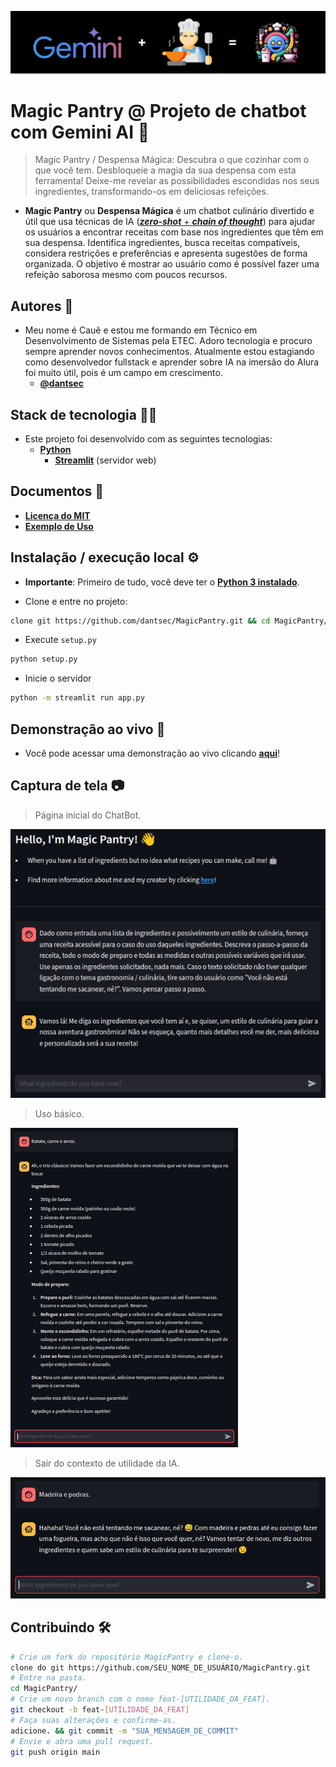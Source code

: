 <div align="center">

  ![header](./readme-header.png)

</div>

# Magic Pantry @ Projeto de chatbot com Gemini AI 🤖

> Magic Pantry / Despensa Mágica: Descubra o que cozinhar com o que você tem. Desbloqueie a magia da sua despensa com esta ferramenta! Deixe-me revelar as possibilidades escondidas nos seus ingredientes, transformando-os em deliciosas refeições.

- **Magic Pantry** ou **Despensa Mágica** é um chatbot culinário divertido e útil que usa técnicas de IA ([**_zero-shot_** + **_chain of thought_**](https://www.promptingguide.ai/techniques/cot.en#zero-shot-cot-prompting)) para ajudar os usuários a encontrar receitas com base nos ingredientes que têm em sua despensa. Identifica ingredientes, busca receitas compatíveis, considera restrições e preferências e apresenta sugestões de forma organizada. O objetivo é mostrar ao usuário como é possível fazer uma refeição saborosa mesmo com poucos recursos.

## Autores 👥

- Meu nome é Cauê e estou me formando em Técnico em Desenvolvimento de Sistemas pela ETEC. Adoro tecnologia e procuro sempre aprender novos conhecimentos. Atualmente estou estagiando como desenvolvedor fullstack e aprender sobre IA na imersão do Alura foi muito útil, pois é um campo em crescimento.
    - [**@dantsec**](https://www.github.com/dantsec)

## Stack de tecnologia 🧑‍💻

- Este projeto foi desenvolvido com as seguintes tecnologias:
    - [**Python**](https://www.python.org/)
      - [**Streamlit**](https://streamlit.io/) (servidor web)

## Documentos 📂

- [**Licença do MIT**](../LICENSE)
- [**Exemplo de Uso**](./usability-example.pdf)

## Instalação / execução local ⚙️

- **Importante**: Primeiro de tudo, você deve ter o [**Python 3 instalado**](https://www.python.org/).

- Clone e entre no projeto:
```bash
clone git https://github.com/dantsec/MagicPantry.git && cd MagicPantry/
```

- Execute `setup.py`
```bash
python setup.py
```

- Inicie o servidor
```bash
python -m streamlit run app.py
```

## Demonstração ao vivo 🔎

- Você pode acessar uma demonstração ao vivo clicando [**aqui**](https://magic-pantry.streamlit.app/)!

## Captura de tela 📷

> Página inicial do ChatBot.

![página inicial](./screenshots/homepage.png)

> Uso básico.

![básico](./screenshots/basics.png)

> Sair do contexto de utilidade da IA.

![offtopic](./screenshots/offtopic.png)

## Contribuindo 🛠️

```bash
# Crie um fork do repositório MagicPantry e clone-o.
clone do git https://github.com/SEU_NOME_DE_USUÁRIO/MagicPantry.git
# Entre na pasta.
cd MagicPantry/
# Crie um novo branch com o nome feat-[UTILIDADE_DA_FEAT].
git checkout -b feat-[UTILIDADE_DA_FEAT]
# Faça suas alterações e confirme-as.
adicione. && git commit -m "SUA_MENSAGEM_DE_COMMIT"
# Envie e abra uma pull request.
git push origin main
```

